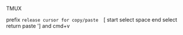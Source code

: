 TMUX

prefix                          `
release cursor for copy/paste   `[
start select                    space
end select                      return
paste                           ']   and   cmd+v


